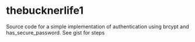 # thebucknerlife1
Source code for a simple implementation of authentication using brcypt and has_secure_password. See gist for steps
